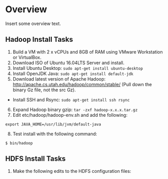 # Overview

Insert some overview text.

## Hadoop Install Tasks

1. Build a VM with 2 x vCPUs and 8GB of RAM using VMware Workstation or VirtualBox.
2. Download ISO of Ubuntu 16.04LTS Server and install.
3. Install Ubuntu Desktop:  `sudo apt-get install ubuntu-desktop`
4. Install OpenJDK Java:  `sudo apt-get install default-jdk`
5. Download latest version of Apache Hadoop:  http://apache.cs.utah.edu/hadoop/common/stable/  (Pull down the binary Gz file, not the src Gz).
  * Install SSH and Rsync:  `sudo apt-get install ssh rsync`
6. Expand Hadoop binary gzip:  `tar -zxf hadoop-x.x.x.tar.gz`
7. Edit etc/hadoop/hadoop-env.sh and add the following:

  `export JAVA_HOME=/usr/lib/jvm/default-java`
  
8. Test install with the following command:

  `$ bin/hadoop`
  
## HDFS Install Tasks

1. Make the following edits to the HDFS configuration files:

